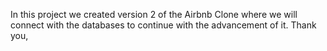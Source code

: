 In this project we created version 2 of the Airbnb Clone where we will connect with the databases to continue with the advancement of it.
Thank you,

